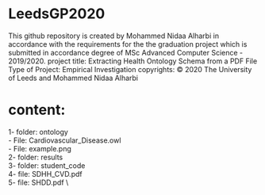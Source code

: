 # LeedsGP2020

This github repository is created by Mohammed Nidaa Alharbi in accordance with the requirements for the the graduation project which is submitted in accordance  degree of MSc Advanced Computer Science - 2019/2020.
project title: Extracting Health Ontology Schema from a PDF File
Type of Project: Empirical Investigation
copyrights: © 2020 The University of Leeds and Mohammed Nidaa Alharbi
# content:
1- folder: ontology\
    - File: Cardiovascular_Disease.owl \
    - File: example.png \
2- folder: results \
3- folder: student_code \
4- file: SDHH_CVD.pdf \
5- file: SHDD.pdf \

